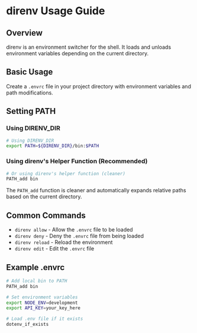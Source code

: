 # direnv Usage Guide

## Overview

direnv is an environment switcher for the shell. It loads and unloads environment variables depending on the current directory.

## Basic Usage

Create a `.envrc` file in your project directory with environment variables and path modifications.

## Setting PATH

### Using DIRENV_DIR

```bash
# Using DIRENV_DIR
export PATH=${DIRENV_DIR}/bin:$PATH
```

### Using direnv's Helper Function (Recommended)

```bash
# Or using direnv's helper function (cleaner)
PATH_add bin
```

The `PATH_add` function is cleaner and automatically expands relative paths based on the current directory.

## Common Commands

- `direnv allow` - Allow the `.envrc` file to be loaded
- `direnv deny` - Deny the `.envrc` file from being loaded
- `direnv reload` - Reload the environment
- `direnv edit` - Edit the `.envrc` file

## Example .envrc

```bash
# Add local bin to PATH
PATH_add bin

# Set environment variables
export NODE_ENV=development
export API_KEY=your_key_here

# Load .env file if it exists
dotenv_if_exists
```
